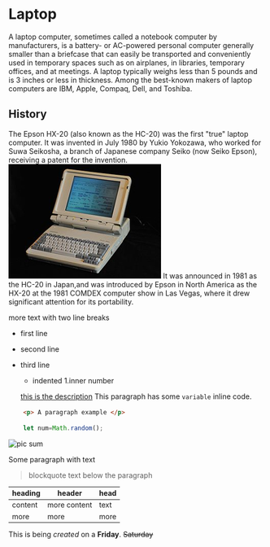 # Laptop
A laptop computer, sometimes called a notebook computer by manufacturers, is a battery- or AC-powered personal computer generally smaller than a briefcase that can easily be transported and conveniently used in temporary spaces such as on airplanes, in libraries, temporary offices, and at meetings. A laptop typically weighs less than 5 pounds and is 3 inches or less in thickness. Among the best-known makers of laptop computers are IBM, Apple, Compaq, Dell, and Toshiba.
## History
The Epson HX-20 (also known as the HC-20) was the first "true" laptop computer. It was invented in July 1980 by Yukio Yokozawa, who worked for Suwa Seikosha, a branch of Japanese company Seiko (now Seiko Epson), receiving a patent for the invention.
![pic sum](https://github.com/arahul12/tusk/blob/main/300px-Siemens_PCD-3Psx.jfif)
It was announced in 1981 as the HC-20 in Japan,and was introduced by Epson in North America as the HX-20 at the 1981 COMDEX computer show in Las Vegas, where it drew significant attention for its portability. 


more text with two line breaks

 - first line
 - second line
 - third line
    - indented
        1.inner number
    
    [this is the description](https://nokia.com)
    This paragraph has some `variable` inline code.

```html
    <p> A paragraph example </p>
```
``` javascript
    let num=Math.random();
```
![pic sum](http://picsum.photos/200/200)

Some paragraph with text
> blockquote text below the paragraph

| heading | header | head |
| --- | --- | --- |
| content | more content |  text |
| more | more |  more |

This is being *created* on a **Friday**.
 ~~Saturday~~
 

